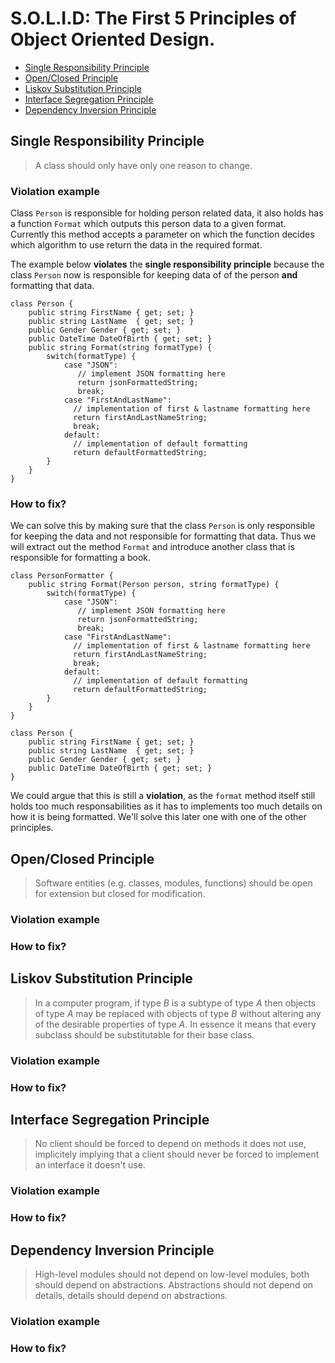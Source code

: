 # S.O.L.I.D: The First 5 Principles of Object Oriented Design.
 - [Single Responsibility Principle](#single-responsibility-principle)
 - [Open/Closed Principle](#openclosed-principle)
 - [Liskov Substitution Principle](#liskov-substitution-principle)
 - [Interface Segregation Principle](#interface-segragation-principle)
 - [Dependency Inversion Principle](#dependency-inversion-principle)

## Single Responsibility Principle
> A class should only have only one reason to change.

### Violation example
Class `Person` is responsible for holding person related data, it also holds has a function `Format` which outputs this person data to a given format. Currently this method accepts a parameter on which the function decides which algorithm to use return the data in the required format. 

The example below **violates** the **single responsibility principle** because the class `Person` now is responsible for keeping data of of the person **and** formatting that data. 
```
class Person {
    public string FirstName { get; set; }
    public string LastName  { get; set; }
    public Gender Gender { get; set; }
    public DateTime DateOfBirth { get; set; }
    public string Format(string formatType) {
        switch(formatType) {
            case "JSON":
               // implement JSON formatting here
               return jsonFormattedString;
               break;
            case "FirstAndLastName":
              // implementation of first & lastname formatting here
              return firstAndLastNameString;
              break;
            default:
              // implementation of default formatting
              return defaultFormattedString;
        }
    }
}
```
### How to fix?
We can solve this by making sure that the class `Person` is only responsible for keeping the data and not responsible for formatting that data. Thus we will extract out the method `Format` and introduce another class that is responsible for formatting a book.

```
class PersonFormatter {
    public string Format(Person person, string formatType) {
        switch(formatType) {
            case "JSON":
               // implement JSON formatting here
               return jsonFormattedString;
               break;
            case "FirstAndLastName":
              // implementation of first & lastname formatting here
              return firstAndLastNameString;
              break;
            default:
              // implementation of default formatting
              return defaultFormattedString;
        }
    }
}
```
```
class Person {
    public string FirstName { get; set; }
    public string LastName  { get; set; }
    public Gender Gender { get; set; }
    public DateTime DateOfBirth { get; set; }
}
```

We could argue that this is still a **violation**, as the `format` method itself still holds too much responsabilities as it has to implements too much details on how it is being formatted. We'll solve this later one with one of the other principles.

## Open/Closed Principle
> Software entities (e.g. classes, modules, functions) should be open for extension but closed for modification.

### Violation example
### How to fix?

## Liskov Substitution Principle
> In a computer program, if type *B* is a subtype of type *A* then objects of type *A* may be replaced with objects of type *B* without altering any of the desirable properties of type *A*. In essence it means that every subclass should be substitutable for their base class. 

### Violation example
### How to fix?

## Interface Segregation Principle
> No client should be forced to depend on methods it does not use, implicitely implying that a client should never be forced to implement an interface it doesn't use.

### Violation example
### How to fix?

## Dependency Inversion Principle
> High-level modules should not depend on low-level modules, both should depend on abstractions. Abstractions should not depend on details, details should depend on abstractions.

### Violation example
### How to fix?